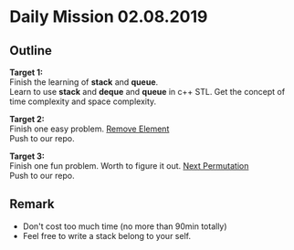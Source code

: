 # Daily Mission 02.08.2019
## Outline 
__Target 1:__  
Finish the learning of **stack** and **queue**.  
Learn to use **stack** and **deque** and **queue** in c++ STL.
Get the concept of time complexity and space complexity. 

__Target 2:__  
Finish one easy problem.
[Remove Element](https://leetcode.com/problems/remove-element/)  
Push to our repo.

__Target 3:__  
Finish one fun problem. Worth to figure it out.
[Next Permutation](https://leetcode.com/problems/next-permutation/)  
Push to our repo.

## Remark
* Don't cost too much time (no more than 90min totally)
* Feel free to write a stack belong to your self.